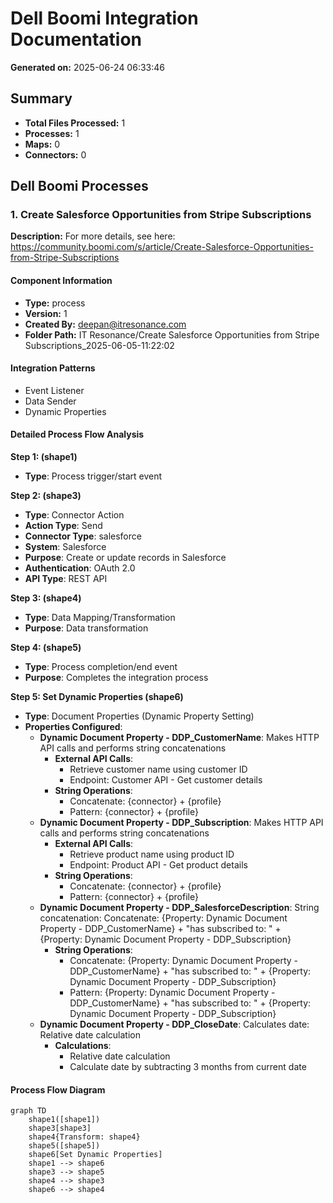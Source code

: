 # Dell Boomi Integration Documentation

**Generated on:** 2025-06-24 06:33:46

## Summary

- **Total Files Processed:** 1
- **Processes:** 1
- **Maps:** 0
- **Connectors:** 0

## Dell Boomi Processes

### 1. Create Salesforce Opportunities from Stripe Subscriptions

**Description:** For more details, see here: https://community.boomi.com/s/article/Create-Salesforce-Opportunities-from-Stripe-Subscriptions

#### Component Information

- **Type:** process
- **Version:** 1
- **Created By:** deepan@itresonance.com
- **Folder Path:** IT Resonance/Create Salesforce Opportunities from Stripe Subscriptions_2025-06-05-11:22:02

#### Integration Patterns

- Event Listener
- Data Sender
- Dynamic Properties

#### Detailed Process Flow Analysis

**Step 1:  (shape1)**

- **Type**: Process trigger/start event

**Step 2:  (shape3)**

- **Type**: Connector Action
- **Action Type**: Send
- **Connector Type**: salesforce
- **System**: Salesforce
- **Purpose**: Create or update records in Salesforce
- **Authentication**: OAuth 2.0
- **API Type**: REST API

**Step 3:  (shape4)**

- **Type**: Data Mapping/Transformation
- **Purpose**: Data transformation

**Step 4:  (shape5)**

- **Type**: Process completion/end event
- **Purpose**: Completes the integration process

**Step 5: Set Dynamic Properties (shape6)**

- **Type**: Document Properties (Dynamic Property Setting)
- **Properties Configured**:
  - **Dynamic Document Property - DDP_CustomerName**: Makes HTTP API calls and performs string concatenations
    - **External API Calls**:
      - Retrieve customer name using customer ID
      - Endpoint: Customer API - Get customer details
    - **String Operations**:
      - Concatenate: {connector} + {profile}
      - Pattern: {connector} + {profile}
  - **Dynamic Document Property - DDP_Subscription**: Makes HTTP API calls and performs string concatenations
    - **External API Calls**:
      - Retrieve product name using product ID
      - Endpoint: Product API - Get product details
    - **String Operations**:
      - Concatenate: {connector} + {profile}
      - Pattern: {connector} + {profile}
  - **Dynamic Document Property - DDP_SalesforceDescription**: String concatenation: Concatenate: {Property: Dynamic Document Property - DDP_CustomerName} + "has subscribed to: " + {Property: Dynamic Document Property - DDP_Subscription}
    - **String Operations**:
      - Concatenate: {Property: Dynamic Document Property - DDP_CustomerName} + "has subscribed to: " + {Property: Dynamic Document Property - DDP_Subscription}
      - Pattern: {Property: Dynamic Document Property - DDP_CustomerName} + "has subscribed to: " + {Property: Dynamic Document Property - DDP_Subscription}
  - **Dynamic Document Property - DDP_CloseDate**: Calculates date: Relative date calculation
    - **Calculations**:
      - Relative date calculation
      - Calculate date by subtracting 3 months from current date


#### Process Flow Diagram

```mermaid
graph TD
    shape1([shape1])
    shape3[shape3]
    shape4{Transform: shape4}
    shape5([shape5])
    shape6[Set Dynamic Properties]
    shape1 --> shape6
    shape3 --> shape5
    shape4 --> shape3
    shape6 --> shape4
```
